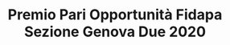 ---
title: "Premio Pari Opportunità Fidapa Sezione Genova Due 2020"
description: "[12:39, 3/11/2020] Amore Mio ❤️: ScreenNeuroPharm An in vitro to save the in vivo.
The chosen project allows the engineering of cell cultures in vitro capable of emulating physiology in vivo for drug screening and the development of new cell models.
The Team is made up of Dr. Martina Brofiga, Dr. Marietta Pisano, Dr. Francesca Callegari, and Eng. Paolo Massobrio and, therefore, the prevalence of women is marked. In our opinion, this project is innovative, clear, and technologically valid also in terms of feasibility.
It allows a cost reduction in pharmacological development and promises more effective research on neurodegenerative diseases.
Therefore, in the chosen business idea is recognized a socially useful goal and valid purpose of drastically reducing animal testing.
The corporate structure and the company organization chart provide for a female figure at the top as CEO, and this undoubtedly appears to be a merit, even in the Scientific Technical Committee, women are the majority; Therefore, a primary role is emerging for the female team which, together with the scientific rigor of the startup, have favored our choice.
<br>
FIDAPA GENOVA DUE<br>
The President, Luisa Innocenti<br>"
picture: image_premio.jpg

label_default:  
label_primary:
label_success: "award"
label_info: 
label_warning: 
label_danger: 
---